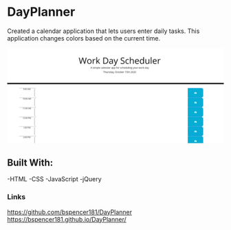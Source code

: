 # DayPlanner
Created a calendar application that lets users enter daily tasks. This application changes colors based on the current time.

<img src="https://github.com/bspencer181/DayPlanner/blob/main/Capture.JPG?raw=true">

## Built With:
 -HTML
 -CSS
 -JavaScript
 -jQuery

 ### Links
 https://github.com/bspencer181/DayPlanner
 https://bspencer181.github.io/DayPlanner/